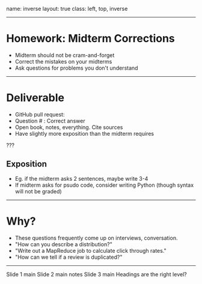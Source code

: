 name: inverse
layout: true
class: left, top, inverse

---

# Homework: Midterm Corrections

  + Midterm should not be cram-and-forget
  + Correct the mistakes on your midterms
  + Ask questions for problems you don't understand

---

# Deliverable

  + GitHub pull request:
  + Question # : Correct answer
  + Open book, notes, everything. Cite sources
  + Have slightly more exposition than the midterm requires

???

## Exposition

  + Eg. if the midterm asks 2 sentences, maybe write 3-4
  + If midterm asks for psudo code, consider writing Python (though syntax will
    not be graded)

---

# Why?

  + These questions frequently come up on interviews, conversation.
  + "How can you describe a distribution?"
  + "Write out a MapReduce job to calculate click through rates."
  + "How can we tell if a review is duplicated?"




---

Slide 1
  main
Slide 2
  main
  notes
Slide 3
  main
Headings are the right level?
